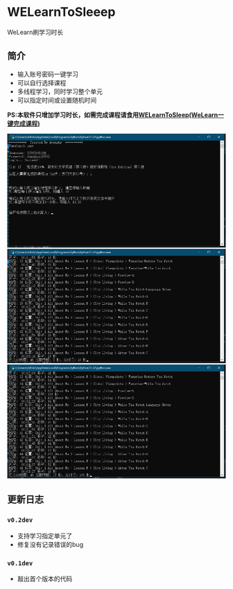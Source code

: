 # WELearnToSleeep
WeLearn刷学习时长
## 简介
* 输入账号密码一键学习
* 可以自行选择课程
* 多线程学习，同时学习整个单元
* 可以指定时间或设置随机时间

**PS:本软件只增加学习时长，如需完成课程请食用[WELearnToSleep(WeLearn一键完成课程)](https://github.com/Avenshy/WELearnToSleep)**

![image](./docs/pictures/preview1.png)
![image](./docs/pictures/preview2.png)
![image](./docs/pictures/preview3.png)


## 更新日志

### `v0.2dev`
* 支持学习指定单元了
* 修复没有记录错误的bug

### `v0.1dev`
* 敲出首个版本的代码
